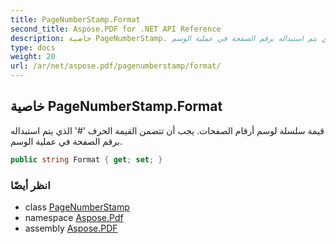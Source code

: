 ```yaml
---
title: PageNumberStamp.Format
second_title: Aspose.PDF for .NET API Reference
description: خاصية PageNumberStamp. قيمة سلسلة لوسم أرقام الصفحات. يجب أن تتضمن القيمة الحرف '#' الذي يتم استبداله برقم الصفحة في عملية الوسم
type: docs
weight: 20
url: /ar/net/aspose.pdf/pagenumberstamp/format/
---
```

## خاصية PageNumberStamp.Format

قيمة سلسلة لوسم أرقام الصفحات. يجب أن تتضمن القيمة الحرف '#' الذي يتم استبداله برقم الصفحة في عملية الوسم.

```csharp
public string Format { get; set; }
```

### انظر أيضًا

* class [PageNumberStamp](../)
* namespace [Aspose.Pdf](../../../aspose.pdf/)
* assembly [Aspose.PDF](../../../)